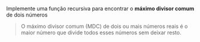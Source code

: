 Implemente uma função recursiva para encontrar o **máximo divisor comum** de dois números

>O máximo divisor comum (MDC) de dois ou mais números reais é o maior número que divide todos esses números sem deixar resto.
